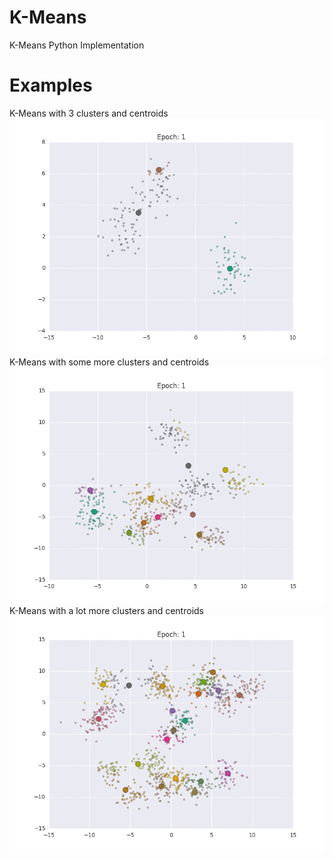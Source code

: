 # K-Means
K-Means Python Implementation

# Examples
K-Means with 3 clusters and centroids
![Alt Text](https://github.com/Oboark/K-Means/blob/master/gifs/kmeans0.gif)
K-Means with some more clusters and centroids
![Alt Text](https://github.com/Oboark/K-Means/blob/master/gifs/kmeans1.gif)
K-Means with a lot more clusters and centroids
![Alt Text](https://github.com/Oboark/K-Means/blob/master/gifs/kmeans2.gif)
